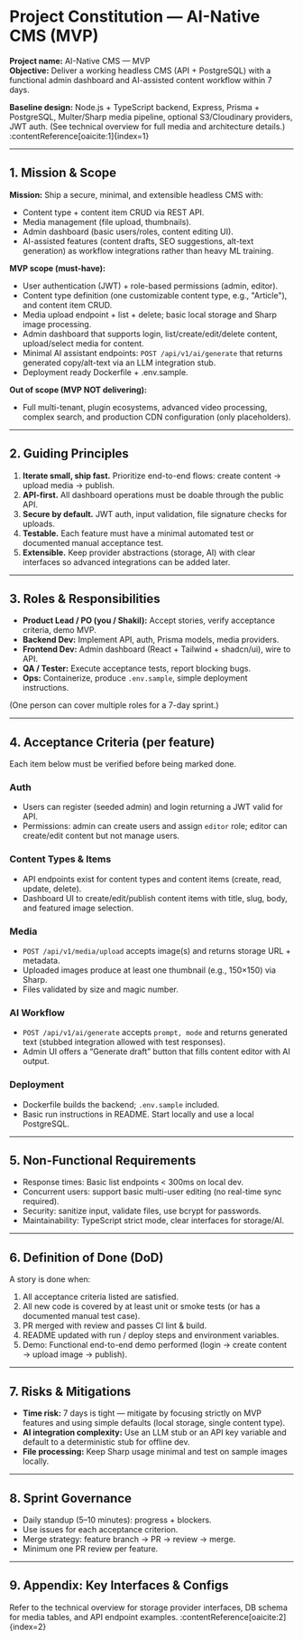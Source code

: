 # Project Constitution — AI-Native CMS (MVP)

**Project name:** AI-Native CMS — MVP  
**Objective:** Deliver a working headless CMS (API + PostgreSQL) with a functional admin dashboard and AI-assisted content workflow within 7 days.

**Baseline design:** Node.js + TypeScript backend, Express, Prisma + PostgreSQL, Multer/Sharp media pipeline, optional S3/Cloudinary providers, JWT auth. (See technical overview for full media and architecture details.) :contentReference[oaicite:1]{index=1}

---

## 1. Mission & Scope

**Mission:** Ship a secure, minimal, and extensible headless CMS with:
- Content type + content item CRUD via REST API.
- Media management (file upload, thumbnails).
- Admin dashboard (basic users/roles, content editing UI).
- AI-assisted features (content drafts, SEO suggestions, alt-text generation) as workflow integrations rather than heavy ML training.

**MVP scope (must-have):**
- User authentication (JWT) + role-based permissions (admin, editor).
- Content type definition (one customizable content type, e.g., "Article"), and content item CRUD.
- Media upload endpoint + list + delete; basic local storage and Sharp image processing.
- Admin dashboard that supports login, list/create/edit/delete content, upload/select media for content.
- Minimal AI assistant endpoints: `POST /api/v1/ai/generate` that returns generated copy/alt-text via an LLM integration stub.
- Deployment ready Dockerfile + .env.sample.

**Out of scope (MVP NOT delivering):**
- Full multi-tenant, plugin ecosystems, advanced video processing, complex search, and production CDN configuration (only placeholders).

---

## 2. Guiding Principles

1. **Iterate small, ship fast.** Prioritize end-to-end flows: create content → upload media → publish.  
2. **API-first.** All dashboard operations must be doable through the public API.  
3. **Secure by default.** JWT auth, input validation, file signature checks for uploads.  
4. **Testable.** Each feature must have a minimal automated test or documented manual acceptance test.  
5. **Extensible.** Keep provider abstractions (storage, AI) with clear interfaces so advanced integrations can be added later.

---

## 3. Roles & Responsibilities

- **Product Lead / PO (you / Shakil):** Accept stories, verify acceptance criteria, demo MVP.  
- **Backend Dev:** Implement API, auth, Prisma models, media providers.  
- **Frontend Dev:** Admin dashboard (React + Tailwind + shadcn/ui), wire to API.  
- **QA / Tester:** Execute acceptance tests, report blocking bugs.  
- **Ops:** Containerize, produce `.env.sample`, simple deployment instructions.

(One person can cover multiple roles for a 7-day sprint.)

---

## 4. Acceptance Criteria (per feature)

Each item below must be verified before being marked done.

### Auth
- Users can register (seeded admin) and login returning a JWT valid for API.
- Permissions: admin can create users and assign `editor` role; editor can create/edit content but not manage users.

### Content Types & Items
- API endpoints exist for content types and content items (create, read, update, delete).
- Dashboard UI to create/edit/publish content items with title, slug, body, and featured image selection.

### Media
- `POST /api/v1/media/upload` accepts image(s) and returns storage URL + metadata.
- Uploaded images produce at least one thumbnail (e.g., 150×150) via Sharp.
- Files validated by size and magic number.

### AI Workflow
- `POST /api/v1/ai/generate` accepts `prompt, mode` and returns generated text (stubbed integration allowed with test responses).
- Admin UI offers a “Generate draft” button that fills content editor with AI output.

### Deployment
- Dockerfile builds the backend; `.env.sample` included.
- Basic run instructions in README. Start locally and use a local PostgreSQL.

---

## 5. Non-Functional Requirements

- Response times: Basic list endpoints < 300ms on local dev.
- Concurrent users: support basic multi-user editing (no real-time sync required).
- Security: sanitize input, validate files, use bcrypt for passwords.
- Maintainability: TypeScript strict mode, clear interfaces for storage/AI.

---

## 6. Definition of Done (DoD)

A story is done when:
1. All acceptance criteria listed are satisfied.
2. All new code is covered by at least unit or smoke tests (or has a documented manual test case).
3. PR merged with review and passes CI lint & build.
4. README updated with run / deploy steps and environment variables.
5. Demo: Functional end-to-end demo performed (login → create content → upload image → publish).

---

## 7. Risks & Mitigations

- **Time risk:** 7 days is tight — mitigate by focusing strictly on MVP features and using simple defaults (local storage, single content type).
- **AI integration complexity:** Use an LLM stub or an API key variable and default to a deterministic stub for offline dev.
- **File processing:** Keep Sharp usage minimal and test on sample images locally.

---

## 8. Sprint Governance

- Daily standup (5–10 minutes): progress + blockers.
- Use issues for each acceptance criterion.
- Merge strategy: feature branch → PR → review → merge.
- Minimum one PR review per feature.

---

## 9. Appendix: Key Interfaces & Configs

Refer to the technical overview for storage provider interfaces, DB schema for media tables, and API endpoint examples. :contentReference[oaicite:2]{index=2}
